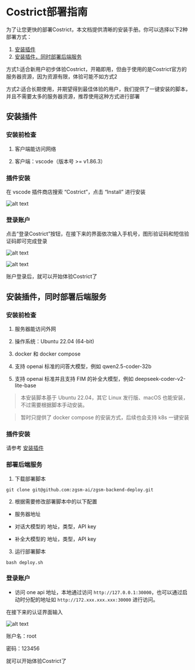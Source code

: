 # Costrict部署指南

为了让您更快的部署Costrict，本文档提供清晰的安装手册。你可以选择以下2种部署方式：

1. [安装插件](#安装插件)
2. [安装插件，同时部署后端服务](#安装插件同时部署后端服务)

方式1:适合新用户初步体验Costrict，开箱即用，但由于使用的是Costrict官方的服务器资源，因为资源有限，体验可能不如方式2

方式2:适合长期使用，并期望得到最佳体验的用户，我们提供了一键安装的脚本，并且不需要太多的服务器资源，推荐使用这种方式进行部署

## 安装插件

### 安装前检查

1. 客户端能访问网络

2. 客户端：vscode（版本号 >= v1.86.3）

### 插件安装

在 vscode 插件商店搜索 “Costrict”，点击 “Install” 进行安装

![alt text](/docs_imges/install/extensions.png)

### 登录账户

点击“登录Costrict”按钮，在接下来的界面依次输入手机号，图形验证码和短信验证码即可完成登录

![alt text](/docs_imges/install/login_ide.png)

![alt text](/docs_imges/install/login_web.png)

账户登录后，就可以开始体验Costrict了

## 安装插件，同时部署后端服务

### 安装前检查

1. 服务器能访问外网

2. 操作系统：Ubuntu 22.04 (64-bit)

3. docker 和 docker compose

4. 支持 openai 标准的问答大模型，例如 qwen2.5-coder-32b

5. 支持 openai 标准并且支持 FIM 的补全大模型，例如 deepseek-coder-v2-lite-base

> 本安装脚本基于 Ubuntu 22.04，其它 Linux 发行版、macOS 也能安装，不过需要根据脚本手动安装。

> 暂时只提供了 docker compose 的安装方式，后续也会支持 k8s 一键安装

### 插件安装

请参考 [安装插件](#安装插件)

### 部署后端服务

1. 下载部署脚本

```
git clone git@github.com:zgsm-ai/zgsm-backend-deploy.git
```

2. 根据需要修改部署脚本中的以下配置

- 服务器地址

- 对话大模型的 地址，类型，API key

- 补全大模型的 地址，类型，API key

3. 运行部署脚本

```
bash deploy.sh
```

### 登录账户

- 访问 one api 地址，本地通过访问 `http://127.0.0.1:30000`，也可以通过启动时分配的地址如 `http://172.xxx.xxx.xxx:30000` 进行访问。

在接下来的认证界面输入

![alt text](/docs_imges/install/login_backend.png)
    

账户名：root

密码：123456

就可以开始体验Costrict了
